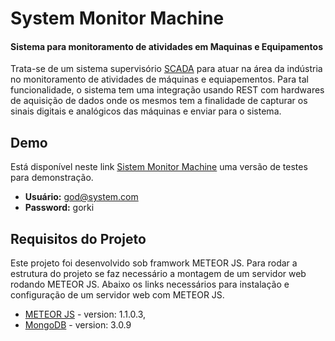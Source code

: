 # System Monitor Machine
#### Sistema para monitoramento de atividades em Maquinas e Equipamentos

Trata-se de um sistema supervisório [SCADA](https://pt.wikipedia.org/wiki/Sistemas_de_Supervis%C3%A3o_e_Aquisi%C3%A7%C3%A3o_de_Dados) para atuar na área da indústria no monitoramento de atividades de máquinas e equiapementos. Para tal funcionalidade, o sistema tem uma integração usando REST com hardwares de aquisição de dados onde os mesmos tem a finalidade de capturar os sinais digitais e analógicos das máquinas e enviar para o sistema.


## Demo

Está disponível neste link [Sistem Monitor Machine](http://systemmonitormachine.meteor.com/) uma versão de testes para demonstração.

- **Usuário:** god@system.com
- **Password:** gorki


## Requisitos do Projeto

Este projeto foi desenvolvido sob framwork METEOR JS. Para rodar a estrutura do projeto se faz necessário a montagem de um servidor web rodando METEOR JS. Abaixo os links necessários para instalação e configuração de um servidor web com METEOR JS.

* [METEOR JS](https://www.meteor.com/install) - version: 1.1.0.3,
* [MongoDB](https://docs.mongodb.org/manual/installation/) - version: 3.0.9
